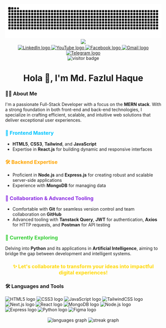 <!-- Snake Animation -->
<img src="https://raw.githubusercontent.com/Tuhinbadhon/Tuhinbadhon/output/snake.svg" alt="Snake animation" />

<!-- Centralized GIF -->
<div align="center">
  <img height="277" src="https://i.ibb.co/b119DKK/200w.gif" />
</div>

<!-- Social Media Badges -->
<div align="center">
  <a href="https://www.linkedin.com/in/md-fazlul-haque-bd" onclick="window.open(this.href, '_blank'); return false;">
    <img src="https://img.shields.io/static/v1?message=LinkedIn&logo=linkedin&label=&color=0077B5&logoColor=white&labelColor=&style=for-the-badge" height="25" alt="LinkedIn logo" />
  </a>
  <a href="https://www.youtube.com/channel/UCjIYyb2Eh1DjN2L2OvSUc3Q" target="_blank">
    <img src="https://img.shields.io/static/v1?message=YouTube&logo=youtube&label=&color=FF0000&logoColor=white&labelColor=&style=for-the-badge" height="25" alt="YouTube logo" />
  </a>
  <a href="https://www.facebook.com/tuhinbadhon" target="_blank">
    <img src="https://img.shields.io/static/v1?message=Facebook&logo=facebook&label=&color=1877F2&logoColor=white&labelColor=&style=for-the-badge" height="25" alt="Facebook logo" />
  </a>
  <a href="mailto:tuhinbadhon@gmail.com" target="_blank">
    <img src="https://img.shields.io/static/v1?message=Gmail&logo=gmail&label=&color=D14836&logoColor=white&labelColor=&style=for-the-badge" height="25" alt="Gmail logo" />
  </a>
  <a href="https://t.me/fazlulhaque04" target="_blank">
    <img src="https://img.shields.io/static/v1?message=Telegram&logo=telegram&label=&color=2CA5E0&logoColor=white&labelColor=&style=for-the-badge" height="25" alt="Telegram logo" />
  </a>
</div>

<!-- Visitor Badge -->
<div align="center">
  <img src="https://visitor-badge.laobi.icu/badge?page_id=Tuhinbadhon.Tuhinbadhon&" alt="visitor badge" />
</div>

<!-- Title -->
<h1 align="center">Hola 👋, I'm Md. Fazlul Haque</h1>

<!-- About Me -->
<h3 align="left">👨‍💻 About Me</h3>
<p>I'm a passionate Full-Stack Developer with a focus on the <strong>MERN stack</strong>. With a strong foundation in both front-end and back-end technologies, I specialize in crafting efficient, scalable, and intuitive web solutions that deliver exceptional user experiences.</p>

<!-- Frontend Mastery -->
<h3 align="left" style="color: #00C4FF;">🚀 Frontend Mastery</h3>
<ul>
  <li><strong>HTML5</strong>, <strong>CSS3</strong>, <strong>Tailwind</strong>, and <strong>JavaScript</strong></li>
  <li>Expertise in <strong>React.js</strong> for building dynamic and responsive interfaces</li>
</ul>

<!-- Backend Expertise -->
<h3 align="left" style="color: #FFA500;">🛠 Backend Expertise</h3>
<ul>
  <li>Proficient in <strong>Node.js</strong> and <strong>Express.js</strong> for creating robust and scalable server-side applications</li>
  <li>Experience with <strong>MongoDB</strong> for managing data</li>
</ul>

<!-- Collaboration & Tooling -->
<h3 align="left" style="color: #8A2BE2;">🔗 Collaboration & Advanced Tooling</h3>
<ul>
  <li>Comfortable with <strong>Git</strong> for seamless version control and team collaboration on <strong>GitHub</strong></li>
  <li>Advanced tooling with <strong>Tanstack Query</strong>, <strong>JWT</strong> for authentication, <strong>Axios</strong> for HTTP requests, and <strong>Postman</strong> for API testing</li>
</ul>

<!-- Currently Exploring -->
<h3 align="left" style="color: #32CD32;">🌱 Currently Exploring</h3>
<p>Delving into <strong>Python</strong> and its applications in <strong>Artificial Intelligence</strong>, aiming to bridge the gap between development and intelligent systems.</p>

<!-- Call to Action -->
<h3 align="center" style="color: #FFD700;">✨ Let's collaborate to transform your ideas into impactful digital experiences!</h3>

<!-- Language and Tools -->
<h3 align="left">🛠 Languages and Tools</h3>
<div align="left">
  <img src="https://cdn.jsdelivr.net/gh/devicons/devicon/icons/html5/html5-original.svg" height="40" alt="HTML5 logo" />
  <img src="https://cdn.jsdelivr.net/gh/devicons/devicon/icons/css3/css3-original.svg" height="40" alt="CSS3 logo" />
  <img src="https://cdn.jsdelivr.net/gh/devicons/devicon/icons/javascript/javascript-original.svg" height="40" alt="JavaScript logo" />
  <img src="https://i.ibb.co/cY94XSh/free-tailwind-icon-2x.png" height="40" alt="TailwindCSS logo" />
  <img src="https://cdn.jsdelivr.net/gh/devicons/devicon/icons/nextjs/nextjs-original.svg" height="40" alt="Next.js logo" />
  <img src="https://cdn.jsdelivr.net/gh/devicons/devicon/icons/react/react-original.svg" height="40" alt="React logo" />
  <img src="https://cdn.jsdelivr.net/gh/devicons/devicon/icons/mongodb/mongodb-original.svg" height="40" alt="MongoDB logo" />
  <img src="https://cdn.jsdelivr.net/gh/devicons/devicon/icons/nodejs/nodejs-original.svg" height="40" alt="Node.js logo" />
  <img src="https://cdn.jsdelivr.net/gh/devicons/devicon/icons/express/express-original.svg" height="40" alt="Express logo" />
  <img src="https://cdn.jsdelivr.net/gh/devicons/devicon/icons/python/python-original.svg" height="40" alt="Python logo" />
  <img src="https://cdn.jsdelivr.net/gh/devicons/devicon/icons/figma/figma-original.svg" height="40" alt="Figma logo" />
</div>
</br>
<!-- Stats and Streaks -->
<div align="center">
  <img src="https://github-readme-stats.vercel.app/api/top-langs?username=Tuhinbadhon&locale=en&hide_title=false&layout=compact&card_width=320&langs_count=5&theme=dracula&hide_border=false&order=2" height="150" alt="languages graph" />
  <img src="https://streak-stats.demolab.com?user=Tuhinbadhon&locale=en&mode=weekly&theme=dark&hide_border=false&border_radius=5&order=3" height="220" alt="streak graph" />
</div>
